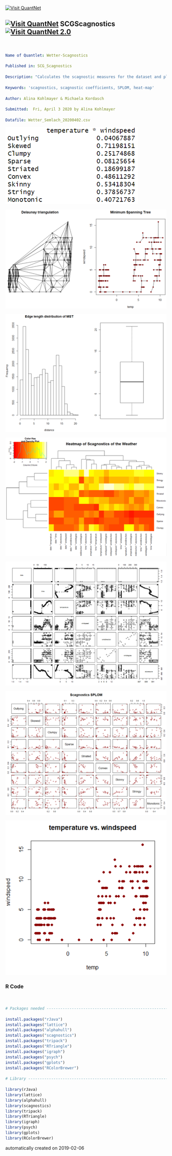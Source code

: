 [<img src="https://github.com/QuantLet/Styleguide-and-FAQ/blob/master/pictures/banner.png" width="888" alt="Visit QuantNet">](http://quantlet.de/)

## [<img src="https://github.com/QuantLet/Styleguide-and-FAQ/blob/master/pictures/qloqo.png" alt="Visit QuantNet">](http://quantlet.de/) **SCGScagnostics** [<img src="https://github.com/QuantLet/Styleguide-and-FAQ/blob/master/pictures/QN2.png" width="60" alt="Visit QuantNet 2.0">](http://quantlet.de/)

```yaml


Name of Quantlet: Wetter-Scagnostics

Published in: SCG_Scagnostics

Description: "Calculates the scagnostic measures for the dataset and plots the SPLOM, the scagnostics SPLOM and the heat-map of the scagnostic measures"

Keywords: 'scagnostics, scagnostic coefficients, SPLOM, heat-map'

Author: Alina Kohlmayer & Michaela Kordasch

Submitted:  Fri, April 3 2020 by Alina Kohlmayer

Datafile: Wetter_Semlach_20200402.csv

```

![Picture1](cvalues_tempwindspeed.png)

![Picture2](DT_MST.png)

![Picture3](Edgedistribution.png)

![Picture4](Heatmap.png)

![Picture5](scatterplot.png)

![Picture6](SPLOM.png)

![Picture7](temp_vs_windspeed.png)

### R Code
```r


# Packages needed ---------------------------------------------------------

install.packages("rJava")
install.packages("lattice")
install.packages("alphahull")
install.packages("scagnostics")
install.packages("tripack")
install.packages("RTriangle")
install.packages("igraph")
install.packages("psych")
install.packages("gplots")
install.packages("RColorBrewer")

# Library -----------------------------------------------------------------

library(rJava)
library(lattice)
library(alphahull)
library(scagnostics)
library(tripack)
library(RTriangle)
library(igraph)
library(psych)
library(gplots)
library(RColorBrewer)


```

automatically created on 2019-02-06